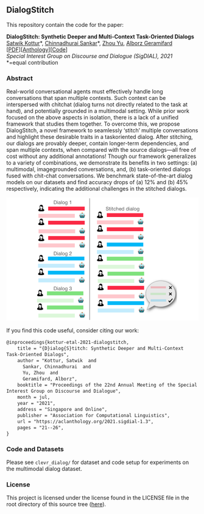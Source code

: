## DialogStitch

This repository contain the code for the paper:

**DialogStitch: Synthetic Deeper and Multi-Context Task-Oriented Dialogs**  
[Satwik Kottur][satwik]\*, [Chinnadhurai Sankar][chinna]\*, [Zhou Yu][zhou], [Alborz Geramifard][alborz]  
[[PDF][pdf]][[Anthology][anthology]][[Code][github]]  
*Special Interest Group on Discourse and Dialogue (SigDIAL), 2021*  
\*=equal contribution


### Abstract

Real-world conversational agents must effectively handle long conversations that span multiple contexts. Such context can be interspersed with chitchat (dialog turns not directly related to the task at hand), and potentially grounded in a multimodal setting. While prior work focused on the above aspects in isolation, there is a lack of a unified framework that studies them together. To overcome this, we propose DialogStitch, a novel framework to seamlessly ‘stitch’ multiple conversations and highlight these desirable traits in a taskoriented dialog. After stitching, our dialogs are provably deeper, contain longer-term dependencies, and span multiple contexts, when compared with the source dialogs—all free of cost without any additional annotations! Though our framework generalizes to a variety of combinations, we demonstrate its benefits in two settings: (a) multimodal, imagegrounded conversations, and, (b) task-oriented dialogs fused with chit-chat conversations. We benchmark state-of-the-art dialog models on our datasets and find accuracy drops of (a) 12% and (b) 45% respectively, indicating the additional challenges in the stitched dialogs.

![Dialog Stitch Teaser](./figures/dialog_stitch_teaser.png)

If you find this code useful, consider citing our work:

```
@inproceedings{kottur-etal-2021-dialogstitch,
    title = "{D}ialog{S}titch: Synthetic Deeper and Multi-Context Task-Oriented Dialogs",
    author = "Kottur, Satwik  and
      Sankar, Chinnadhurai  and
      Yu, Zhou  and
      Geramifard, Alborz",
    booktitle = "Proceedings of the 22nd Annual Meeting of the Special Interest Group on Discourse and Dialogue",
    month = jul,
    year = "2021",
    address = "Singapore and Online",
    publisher = "Association for Computational Linguistics",
    url = "https://aclanthology.org/2021.sigdial-1.3",
    pages = "21--26",
}
```

### Code and Datasets
Please see `clevr_dialog/` for dataset and code setup for experiments on the multimodal dialog dataset.


### License
This project is licensed under the license found in the LICENSE file in the root directory of this source tree ([here][license]).


[satwik]:https://satwikkottur.github.io/
[chinna]:https://chinnadhurai.github.io/
[zhou]:http://www.cs.columbia.edu/~zhouyu/
[alborz]:http://alborz-geramifard.com/Homepage/Welcome.html
[pdf]:https://aclanthology.org/2021.sigdial-1.3.pdf
[anthology]:https://aclanthology.org/2021.sigdial-1.3/
[github]:https://github.com/facebookresearch/DialogStitch
[license]:./LICENSE
